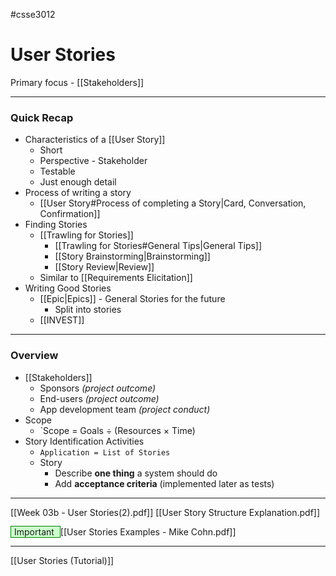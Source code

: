 #csse3012

# User Stories
Primary focus - [[Stakeholders]]
___
### Quick Recap
- Characteristics of a [[User Story]]
	- Short
	- Perspective - Stakeholder
	- Testable
	- Just enough detail
- Process of writing a story
	- [[User Story#Process of completing a Story|Card, Conversation, Confirmation]]
- Finding Stories
	- [[Trawling for Stories]]
		- [[Trawling for Stories#General Tips|General Tips]]
		- [[Story Brainstorming|Brainstorming]]
		- [[Story Review|Review]]
	- Similar to [[Requirements Elicitation]]
- Writing Good Stories
	- [[Epic|Epics]] - General Stories for the future
		- Split into stories
	- [[INVEST]]

___
### Overview
- [[Stakeholders]]
	- Sponsors *(project outcome)*
	- End-users *(project outcome)*
	- App development team *(project conduct)*
- Scope
	- `Scope = Goals ÷ (Resources × Time)
- Story Identification Activities
	- `Application = List of Stories`
	- Story
		- Describe **one thing** a system should do
		- Add **acceptance criteria** (implemented later as tests)
___
[[Week 03b - User Stories(2).pdf]]
[[User Story Structure Explanation.pdf]]

<span style="background-color: #cfc ; padding-left: 5px; padding-right: 5px; border: 1px solid green;">
Important 
</span> [[User Stories Examples - Mike Cohn.pdf]]

___
[[User Stories (Tutorial)]]

